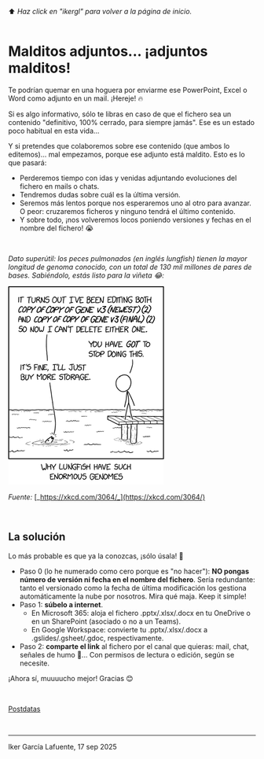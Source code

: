 ⬆️ _Haz click en "ikergl" para volver a la página de inicio._ <br><br>

# Malditos adjuntos... ¡adjuntos malditos!

Te podrían quemar en una hoguera por enviarme ese PowerPoint, Excel o Word como adjunto en un mail. ¡Hereje! 🔥

Si es algo informativo, sólo te libras en caso de que el fichero sea un contenido "definitivo, 100% cerrado, para siempre jamás". Ese es un estado poco habitual en esta vida...

Y si pretendes que colaboremos sobre ese contenido (que ambos lo editemos)... mal empezamos, porque ese adjunto está maldito. Esto es lo que pasará:
- Perderemos tiempo con idas y venidas adjuntando evoluciones del fichero en mails o chats.
- Tendremos dudas sobre cuál es la última versión. 
- Seremos más lentos porque nos esperaremos uno al otro para avanzar. O peor: cruzaremos ficheros y ninguno tendrá el último contenido. 
- Y sobre todo, ¡nos volveremos locos poniendo versiones y fechas en el nombre del fichero! 😭

<br>

_Dato superútil: los peces pulmonados (en inglés lungfish) tienen la mayor longitud de genoma conocido, con un total de 130 mil millones de pares de bases. Sabiéndolo, estás listo para la viñeta 😂:_

![](malditos_adjuntos_lungfish.png)

_Fuente:_ [_https://xkcd.com/3064/_](https://xkcd.com/3064/)

<br>


## La solución

Lo más probable es que ya la conozcas, ¡sólo úsala! 🙏
- Paso 0 (lo he numerado como cero porque es "no hacer"): **NO pongas número de versión ni fecha en el nombre del fichero**. Sería redundante: tanto el versionado como la fecha de última modificación los gestiona automáticamente la nube por nosotros. Mira qué maja. Keep it simple!
- Paso 1: **súbelo a internet**.
  - En Microsoft 365: aloja el fichero .pptx/.xlsx/.docx en tu OneDrive o en un SharePoint (asociado o no a un Teams).
  - En Google Workspace: convierte tu .pptx/.xlsx/.docx a .gslides/.gsheet/.gdoc, respectivamente.
- Paso 2: **comparte el link** al fichero por el canal que quieras: mail, chat, señales de humo 💨... Con permisos de lectura o edición, según se necesite.

¡Ahora sí, muuuucho mejor! Gracias 😊

<br>

[Postdatas](https://ikergl.github.io/malditos_adjuntos_postdatas.html)

<br>

___
Iker García Lafuente, 17 sep 2025
